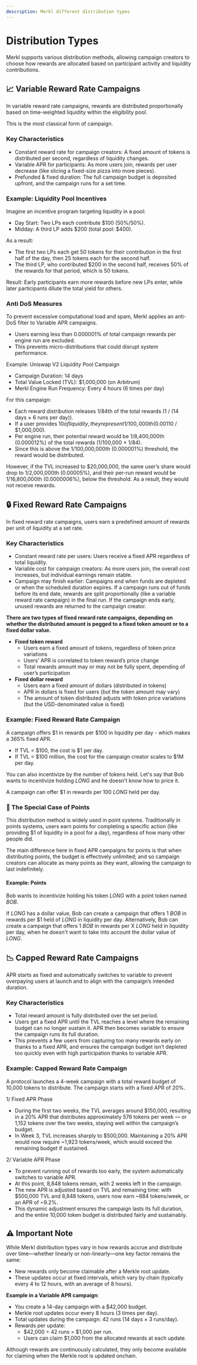 ```yaml
---
description: Merkl different distribution types
---
```


# Distribution Types

Merkl supports various distribution methods, allowing campaign creators to choose how rewards are allocated based on participant activity and liquidity contributions.

## 📈 Variable Reward Rate Campaigns

In variable reward rate campaigns, rewards are distributed proportionally based on time-weighted liquidity within the eligibility pool.

This is the most classical form of campaign.

### Key Characteristics

* Constant reward rate for campaign creators: A fixed amount of tokens is distributed per second, regardless of liquidity changes.
* Variable APR for participants: As more users join, rewards per user decrease (like slicing a fixed-size pizza into more pieces).
* Prefunded & fixed duration: The full campaign budget is deposited upfront, and the campaign runs for a set time.

### Example: Liquidity Pool Incentives

Imagine an incentive program targeting liquidity in a pool:

* Day Start: Two LPs each contribute $100 (50%/50%).
* Midday: A third LP adds $200 (total pool: $400).

As a result:

* The first two LPs each get 50 tokens for their contribution in the first half of the day, then 25 tokens each for the second half.
* The third LP, who contributed $200 in the second half, receives 50% of the rewards for that period, which is 50 tokens.

Result: Early participants earn more rewards before new LPs enter, while later participants dilute the total yield for others.

### Anti DoS Measures

To prevent excessive computational load and spam, Merkl applies an anti-DoS filter to Variable APR campaigns.

* Users earning less than 0.000001% of total campaign rewards per engine run are excluded.
* This prevents micro-distributions that could disrupt system performance.

Example: Uniswap V2 Liquidity Pool Campaign

* Campaign Duration: 14 days
* Total Value Locked (TVL): $1,000,000 (on Arbitrum)
* Merkl Engine Run Frequency: Every 4 hours (6 times per day)

For this campaign:

* Each reward distribution releases 1/84th of the total rewards (1 / (14 days × 6 runs per day)).
* If a user provides $10 of liquidity, they represent 1/100,000th (0.001%) of the total TVL ($10 / $1,000,000).
* Per engine run, their potential reward would be 1/8,400,000th (0.000012%) of the total rewards (1/100,000 × 1/84).
* Since this is above the 1/100,000,000th (0.000001%) threshold, the reward would be distributed.

However, if the TVL increased to $20,000,000, the same user’s share would drop to 1/2,000,000th (0.00005%), and their per-run reward would be 1/16,800,000th (0.0000006%), below the threshold. As a result, they would not receive rewards.

## 🔒 Fixed Reward Rate Campaigns

In fixed reward rate campaigns, users earn a predefined amount of rewards per unit of liquidity at a set rate.

### Key Characteristics

* Constant reward rate per users: Users receive a fixed APR regardless of total liquidity.
* Variable cost for campaign creators: As more users join, the overall cost increases, but individual earnings remain stable.
* Campaign may finish earlier: Campaigns end when funds are depleted or when the scheduled duration expires. If a campaign runs out of funds before its end date, rewards are split proportionally (like a variable reward rate campaign) in the final run. If the campaign ends early, unused rewards are returned to the campaign creator.

**There are two types of fixed reward rate campaigns, depending on whether the distributed amount is pegged to a fixed token amount or to a fixed dollar value.**

* **Fixed token reward**
  * Users earn a fixed amount of tokens, regardless of token price variations
  * Users’ APR is correlated to token reward’s price change
  * Total rewards amount may or may not be fully spent, depending of user’s participation
* **Fixed dollar reward**
  * Users earn a fixed amount of dollars (distributed in tokens)
  * APR in dollars is fixed for users (but the token amount may vary)
  * The amount of token distributed adjusts with token price variations (but the USD-denominated value is fixed)

### Example: Fixed Reward Rate Campaign

A campaign offers $1 in rewards per $100 in liquidity per day - which makes a 365% fixed APR.

* If TVL = $100, the cost is $1 per day.
* If TVL = $100 million, the cost for the campaign creator scales to $1M per day.

You can also incentivize by the number of tokens held. Let's say that Bob wants to incentivize holding _LONG_ and he doesn't know how to price it.

A campaign can offer $1 in rewards per 100 _LONG_ held per day.

### 🎯 The Special Case of Points

This distribution method is widely used in point systems. Traditionally in points systems, users earn points for completing a specific action (like providing $1 of liquidity in a pool for a day), regardless of how many other people did.

The main difference here in fixed APR campaigns for points is that when distributing points, the budget is effectively unlimited; and so campaign creators can allocate as many points as they want, allowing the campaign to last indefinitely.

#### Example: Points

Bob wants to incentivize holding his token _LONG_ with a point token named _BOB_.

If _LONG_ has a dollar value, Bob can create a campaign that offers 1 _BOB_ in rewards per $1 held of _LONG_ in liquidity per day. Alternatively, Bob can create a campaign that offers 1 _BOB_ in rewards per X _LONG_ held in liquidity per day, when he doesn't want to take into account the dollar value of _LONG_.

## 📉 Capped Reward Rate Campaigns

APR starts as fixed and automatically switches to variable to prevent overpaying users at launch and to align with the campaign’s intended duration.

### Key Characteristics

* Total reward amount is fully distributed over the set period.
* Users get a fixed APR until the TVL reaches a level where the remaining budget can no longer sustain it. APR then becomes variable to ensure the campaign runs its full duration.
* This prevents a few users from capturing too many rewards early on thanks to a fixed APR, and ensures the campaign budget isn’t depleted too quickly even with high participation thanks to variable APR.

### Example: Capped Reward Rate Campaign

A protocol launches a 4-week campaign with a total reward budget of 10,000 tokens to distribute. The campaign starts with a fixed APR of 20%.

1/ Fixed APR Phase

* During the first two weeks, the TVL averages around $150,000, resulting in a 20% APR that distributes approximately 576 tokens per week — or 1,152 tokens over the two weeks, staying well within the campaign’s budget.
* In Week 3, TVL increases sharply to $500,000. Maintaining a 20% APR would now require \~1,923 tokens/week, which would exceed the remaining budget if sustained.

2/ Variable APR Phase

* To prevent running out of rewards too early, the system automatically switches to variable APR.
* At this point, 8,848 tokens remain, with 2 weeks left in the campaign.
* The new APR is adjusted based on TVL and remaining time: with $500,000 TVL and 8,848 tokens, users now earn \~884 tokens/week, or an APR of \~9.2%.
* This dynamic adjustment ensures the campaign lasts its full duration, and the entire 10,000 token budget is distributed fairly and sustainably.

## ⚠️ Important Note

While Merkl distribution types vary in how rewards accrue and distribute over time—whether linearly or non-linearly—one key factor remains the same:

* New rewards only become claimable after a Merkle root update.
* These updates occur at fixed intervals, which vary by chain (typically every 4 to 12 hours, with an average of 8 hours).

**Example in a Variable APR campaign**:

* You create a 14-day campaign with a $42,000 budget.
* Merkle root updates occur every 8 hours (3 times per day).
* Total updates during the campaign: 42 runs (14 days × 3 runs/day).
* Rewards per update:
  * $42,000 ÷ 42 runs = $1,000 per run.
  * Users can claim $1,000 from the allocated rewards at each update.

Although rewards are continuously calculated, they only become available for claiming when the Merkle root is updated onchain.
